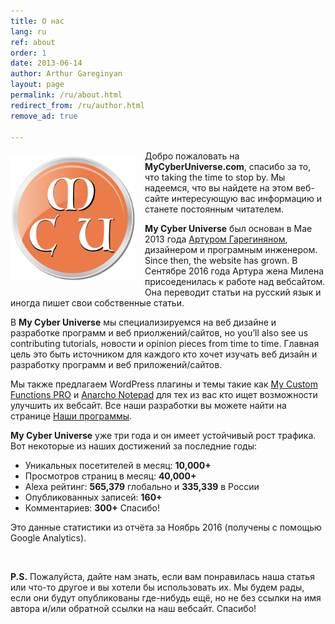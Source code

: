 ```yaml
---
title: О нас
lang: ru
ref: about
order: 1
date: 2013-06-14
author: Arthur Gareginyan
layout: page
permalink: /ru/about.html
redirect_from: /ru/author.html
remove_ad: true

---
```


<img src="/images/WEBSITE/website-logo.png" alt="My Cyber Universe" width="200" class="website-logo" />
<style>
img.website-logo {
	float: left;
	margin-top: 8px;
	margin-right: 15px;
	margin-bottom: 15px;
	//border: 3px solid grey;
	border: none;
}
</style>

Добро пожаловать на **MyCyberUniverse.com**, спасибо за то, что taking the time to stop by. Мы надеемся, что вы найдете на этом веб-сайте интересующую вас информацию и станете постоянным читателем.

**My Cyber Universe** был основан в Мае 2013 года [Артуром Гарегиняном](http://www.arthurgareginyan.com), дизайнером и програмным инженером. Since then, the website has grown. В Сентябре 2016 года Артура жена Милена присоеденилась к работе над вебсайтом. Она переводит статьи на русский язык и иногда пишет свои собственные статьи.

В **My Cyber Universe** мы специализируемся на веб дизайне и разработке программ и веб приолжений/сайтов, но you’ll also see us contributing tutorials, новости и opinion pieces from time to time. Главная цель это быть источником для каждого кто хочет изучать веб дизайн и разработку программ и веб приложений/сайтов. 

Мы также предлагаем WordPress плагины и темы такие как [My Custom Functions PRO](/web/wp-plugin-my-custom-functions-pro.html) и [Anarcho Notepad](/ru/web/anarcho-notepad.html) для тех из вас кто ищет возможности улучшить их вебсайт. Все наши разработки вы можете найти на странице [Наши программы](/ru/our-programms.html).

**My Cyber Universe** уже три года и он имеет устойчивый рост трафика. Вот некоторые из наших достижений за последние годы:

* Уникальных посетителей в месяц: **10,000+**
* Просмотров страниц в месяц: **40,000+**
* Alexa рейтинг: **565,379** глобально и **335,339** в России
* Опубликованных записей: **160+**
* Комментариев: **300+** Спасибо!

Это данные статистики из отчёта за Ноябрь 2016 (получены с помощью Google Analytics). 


<br>

**P.S.**
Пожалуйста, дайте нам знать, если вам понравилась наша статья или что-то другое и вы хотели бы использовать их. Мы будем рады, если они будут опубликованы где-нибудь ещё, но не без ссылки на имя автора и/или обратной ссылки на наш вебсайт. Спасибо!


